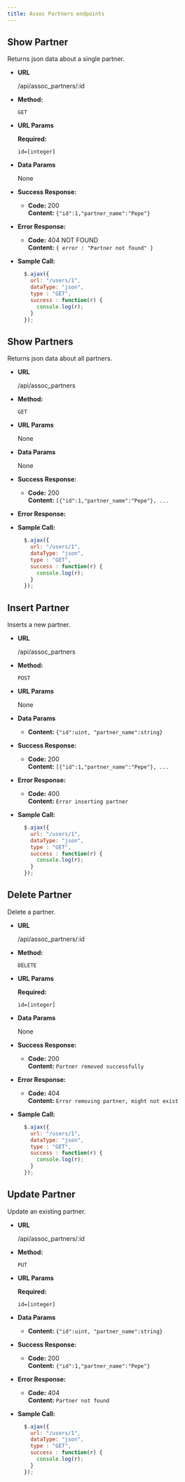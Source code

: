 ```yaml
---
title: Assoc Partners endpoints
---
```


## Show Partner

  Returns json data about a single partner.

* **URL**

  /api/assoc_partners/:id

* **Method:**

  `GET`
  
*  **URL Params**

   **Required:**
 
   `id=[integer]`

* **Data Params**

  None

* **Success Response:**

  * **Code:** 200 <br />
    **Content:** `{"id":1,"partner_name":"Pepe"}`
 
* **Error Response:**

  * **Code:** 404 NOT FOUND <br />
    **Content:** `{ error : "Partner not found" }`

* **Sample Call:**

  ```javascript
    $.ajax({
      url: "/users/1",
      dataType: "json",
      type : "GET",
      success : function(r) {
        console.log(r);
      }
    });
  ```

  

## Show Partners

  Returns json data about all partners.

* **URL**

  /api/assoc_partners

* **Method:**

  `GET`
  
*  **URL Params**
 
   None

* **Data Params**

  None

* **Success Response:**

  * **Code:** 200 <br />
    **Content:** `[{"id":1,"partner_name":"Pepe"}, ...`
 
* **Error Response:**

* **Sample Call:**

  ```javascript
    $.ajax({
      url: "/users/1",
      dataType: "json",
      type : "GET",
      success : function(r) {
        console.log(r);
      }
    });
  ```

## Insert Partner

  Inserts a new partner.

* **URL**

  /api/assoc_partners

* **Method:**

  `POST`
  
*  **URL Params**
 
   None

* **Data Params**

  *
    **Content:** `{"id":uint, "partner_name":string}`
 

* **Success Response:**

  * **Code:** 200 <br />
    **Content:** `[{"id":1,"partner_name":"Pepe"}, ...`
 
* **Error Response:**

  * **Code:** 400 <br />
    **Content:** `Error inserting partner`

* **Sample Call:**

  ```javascript
    $.ajax({
      url: "/users/1",
      dataType: "json",
      type : "GET",
      success : function(r) {
        console.log(r);
      }
    });
  ```

## Delete Partner

  Delete a partner.

* **URL**

  /api/assoc_partners/:id

* **Method:**

  `DELETE`
  
*  **URL Params**
 
   **Required:**
 
   `id=[integer]`

* **Data Params**

  None

* **Success Response:**

  * **Code:** 200 <br />
    **Content:** `Partner removed successfully`
 
* **Error Response:**

  * **Code:** 404 <br />
    **Content:** `Error removing partner, might not exist`

* **Sample Call:**

  ```javascript
    $.ajax({
      url: "/users/1",
      dataType: "json",
      type : "GET",
      success : function(r) {
        console.log(r);
      }
    });
  ```

## Update Partner

  Update an existing partner.

* **URL**

  /api/assoc_partners/:id

* **Method:**

  `PUT`
  
*  **URL Params**
 
   **Required:**
 
   `id=[integer]`

* **Data Params**

  *
    **Content:** `{"id":uint, "partner_name":string}`
 

* **Success Response:**

  * **Code:** 200 <br />
    **Content:** `{"id":1,"partner_name":"Pepe"}`
 
* **Error Response:**

  * **Code:** 404 <br />
    **Content:** `Partner not found`

* **Sample Call:**

  ```javascript
    $.ajax({
      url: "/users/1",
      dataType: "json",
      type : "GET",
      success : function(r) {
        console.log(r);
      }
    });
  ```

